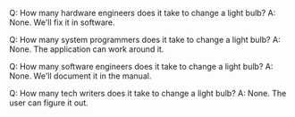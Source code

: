 Q: How many hardware engineers does it
take to change a light bulb? 
A: None. We'll fix it in software.

Q: How many system programmers does it
take to change a light bulb? 
A: None. The application can work around it.

Q: How many software engineers does it
take to change a light bulb? 
A: None. We'll document it in the manual.

Q: How many tech writers does it take
to change a light bulb? 
A: None. The user can figure it out.
